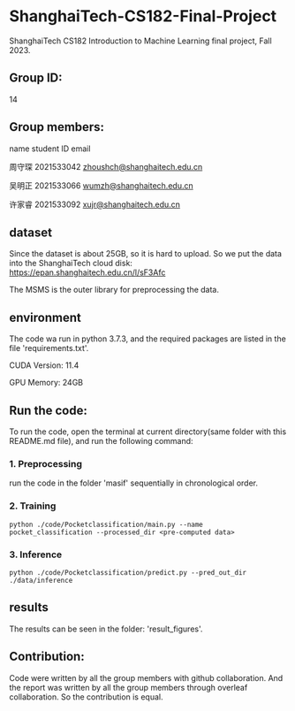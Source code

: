# ShanghaiTech-CS182-Final-Project
ShanghaiTech CS182 Introduction to Machine Learning final project, Fall 2023.


## Group ID:
$14$


## Group members:

name  student ID   email

周守琛 2021533042 zhoushch@shanghaitech.edu.cn

吴明正 2021533066 wumzh@shanghaitech.edu.cn

许家睿 2021533092 xujr@shanghaitech.edu.cn


## dataset

Since the dataset is about $25$GB, so it is hard to upload. So we put the data into the ShanghaiTech cloud disk:
https://epan.shanghaitech.edu.cn/l/sF3Afc 

The MSMS is the outer library for preprocessing the data.


## environment
The code wa run in python 3.7.3, and the required packages are listed in the file 'requirements.txt'.

CUDA Version: 11.4

GPU Memory: 24GB


## Run the code:

To run the code, open the terminal at current directory(same folder with this README.md file), and run the following command:

### 1. Preprocessing
run the code in the folder 'masif' sequentially in chronological order.

### 2. Training
```
python ./code/Pocketclassification/main.py --name pocket_classification --processed_dir <pre-computed data>
```

### 3. Inference
```
python ./code/Pocketclassification/predict.py --pred_out_dir ./data/inference
```


## results

The results can be seen in the folder: 'result_figures'.


## Contribution:

Code were written by all the group members with github collaboration. And the report was written by all the group members through overleaf collaboration. So the contribution is equal.